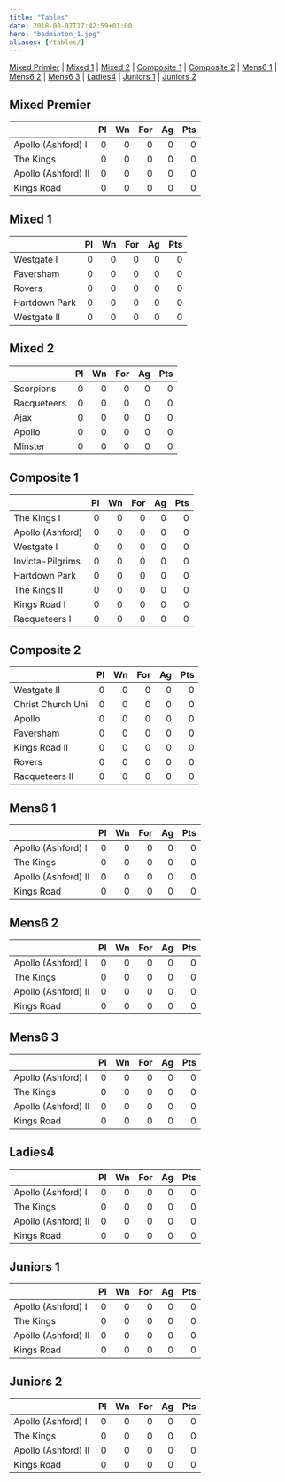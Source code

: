 ```yaml
---
title: "Tables"
date: 2018-08-07T17:42:59+01:00
hero: "badminton_1.jpg"
aliases: [/tables/]
---
```


[Mixed Primier](#mixed-primer) | [Mixed 1](#mixed-1) | [Mixed 2](#mixed-2) | [Composite 1](#composite-1) | [Composite 2](#composite-2) | [Mens6 1](#mens6-1) | [Mens6 2](#mens6-2) | [Mens6 3](#mens6-3) | [Ladies4](#ladies4) | [Juniors 1](#juniors-1) | [Juniors 2](#juniors-2)

## Mixed Premier

|                     |  Pl |  Wn | For |  Ag | Pts |
| ------------------- | --: | --: | --: | --: | --: |
| Apollo (Ashford) I  |  0  |  0  |  0  |  0  |  0  |
| The Kings           |  0  |  0  |  0  |  0  |  0  |
| Apollo (Ashford) II |  0  |  0  |  0  |  0  |  0  |
| Kings Road          |  0  |  0  |  0  |  0  |  0  |

## Mixed 1

|                     |  Pl |  Wn | For |  Ag | Pts |
| ------------------- | --: | --: | --: | --: | --: |
| Westgate I          |  0  |  0  |  0  |  0  |  0  |
| Faversham           |  0  |  0  |  0  |  0  |  0  |
| Rovers              |  0  |  0  |  0  |  0  |  0  |
| Hartdown Park       |  0  |  0  |  0  |  0  |  0  |
| Westgate II         |  0  |  0  |  0  |  0  |  0  |


## Mixed 2

|                     |  Pl |  Wn | For |  Ag | Pts |
| ------------------- | --: | --: | --: | --: | --: |
| Scorpions           |  0  |  0  |  0  |  0  |  0  |
| Racqueteers         |  0  |  0  |  0  |  0  |  0  |
| Ajax                |  0  |  0  |  0  |  0  |  0  |
| Apollo              |  0  |  0  |  0  |  0  |  0  |
| Minster             |  0  |  0  |  0  |  0  |  0  |


## Composite 1

|                     |  Pl |  Wn | For |  Ag | Pts |
| ------------------- | --: | --: | --: | --: | --: |
| The Kings I         |  0  |  0  |  0  |  0  |  0  |
| Apollo (Ashford)    |  0  |  0  |  0  |  0  |  0  |
| Westgate I          |  0  |  0  |  0  |  0  |  0  |
| Invicta-Pilgrims    |  0  |  0  |  0  |  0  |  0  |
| Hartdown Park       |  0  |  0  |  0  |  0  |  0  |
| The Kings II        |  0  |  0  |  0  |  0  |  0  |
| Kings Road I        |  0  |  0  |  0  |  0  |  0  |
| Racqueteers I       |  0  |  0  |  0  |  0  |  0  |


## Composite 2

|                     |  Pl |  Wn | For |  Ag | Pts |
| ------------------- | --: | --: | --: | --: | --: |
| Westgate II         |  0  |  0  |  0  |  0  |  0  |
| Christ Church Uni   |  0  |  0  |  0  |  0  |  0  |
| Apollo              |  0  |  0  |  0  |  0  |  0  |
| Faversham           |  0  |  0  |  0  |  0  |  0  |
| Kings Road II       |  0  |  0  |  0  |  0  |  0  |
| Rovers              |  0  |  0  |  0  |  0  |  0  |
| Racqueteers II      |  0  |  0  |  0  |  0  |  0  |


## Mens6 1

|                     |  Pl |  Wn | For |  Ag | Pts |
| ------------------- | --: | --: | --: | --: | --: |
| Apollo (Ashford) I  |  0  |  0  |  0  |  0  |  0  |
| The Kings           |  0  |  0  |  0  |  0  |  0  |
| Apollo (Ashford) II |  0  |  0  |  0  |  0  |  0  |
| Kings Road          |  0  |  0  |  0  |  0  |  0  |


## Mens6 2

|                     |  Pl |  Wn | For |  Ag | Pts |
| ------------------- | --: | --: | --: | --: | --: |
| Apollo (Ashford) I  |  0  |  0  |  0  |  0  |  0  |
| The Kings           |  0  |  0  |  0  |  0  |  0  |
| Apollo (Ashford) II |  0  |  0  |  0  |  0  |  0  |
| Kings Road          |  0  |  0  |  0  |  0  |  0  |


## Mens6 3

|                     |  Pl |  Wn | For |  Ag | Pts |
| ------------------- | --: | --: | --: | --: | --: |
| Apollo (Ashford) I  |  0  |  0  |  0  |  0  |  0  |
| The Kings           |  0  |  0  |  0  |  0  |  0  |
| Apollo (Ashford) II |  0  |  0  |  0  |  0  |  0  |
| Kings Road          |  0  |  0  |  0  |  0  |  0  |


## Ladies4

|                     |  Pl |  Wn | For |  Ag | Pts |
| ------------------- | --: | --: | --: | --: | --: |
| Apollo (Ashford) I  |  0  |  0  |  0  |  0  |  0  |
| The Kings           |  0  |  0  |  0  |  0  |  0  |
| Apollo (Ashford) II |  0  |  0  |  0  |  0  |  0  |
| Kings Road          |  0  |  0  |  0  |  0  |  0  |


## Juniors 1

|                     |  Pl |  Wn | For |  Ag | Pts |
| ------------------- | --: | --: | --: | --: | --: |
| Apollo (Ashford) I  |  0  |  0  |  0  |  0  |  0  |
| The Kings           |  0  |  0  |  0  |  0  |  0  |
| Apollo (Ashford) II |  0  |  0  |  0  |  0  |  0  |
| Kings Road          |  0  |  0  |  0  |  0  |  0  |


## Juniors 2

|                     |  Pl |  Wn | For |  Ag | Pts |
| ------------------- | --: | --: | --: | --: | --: |
| Apollo (Ashford) I  |  0  |  0  |  0  |  0  |  0  |
| The Kings           |  0  |  0  |  0  |  0  |  0  |
| Apollo (Ashford) II |  0  |  0  |  0  |  0  |  0  |
| Kings Road          |  0  |  0  |  0  |  0  |  0  |
